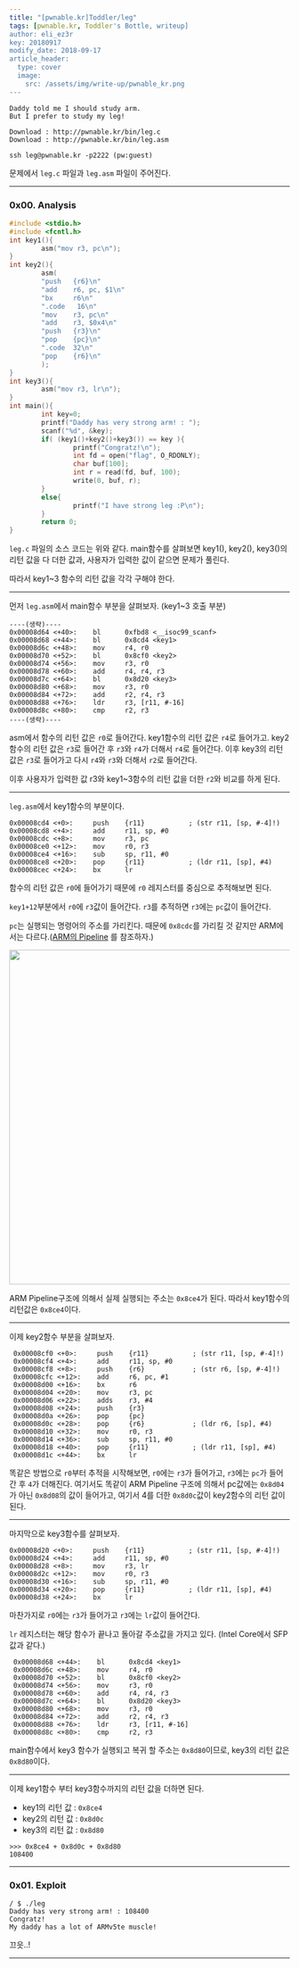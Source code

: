 ```yaml
---
title: "[pwnable.kr]Toddler/leg"
tags: [pwnable.kr, Toddler's Bottle, writeup]
author: eli_ez3r
key: 20180917
modify_date: 2018-09-17
article_header:
  type: cover
  image:
    src: /assets/img/write-up/pwnable_kr.png
---
```


```
Daddy told me I should study arm.
But I prefer to study my leg!

Download : http://pwnable.kr/bin/leg.c
Download : http://pwnable.kr/bin/leg.asm

ssh leg@pwnable.kr -p2222 (pw:guest)
```

문제에서 `leg.c` 파일과 `leg.asm` 파일이 주어진다.

-----

### 0x00. Analysis

```c
#include <stdio.h>
#include <fcntl.h>
int key1(){
        asm("mov r3, pc\n");
}
int key2(){
        asm(
        "push   {r6}\n"
        "add    r6, pc, $1\n"
        "bx     r6\n"
        ".code   16\n"
        "mov    r3, pc\n"
        "add    r3, $0x4\n"
        "push   {r3}\n"
        "pop    {pc}\n"
        ".code  32\n"
        "pop    {r6}\n"
        );
}
int key3(){
        asm("mov r3, lr\n");
}
int main(){
        int key=0;
        printf("Daddy has very strong arm! : ");
        scanf("%d", &key);
        if( (key1()+key2()+key3()) == key ){
                printf("Congratz!\n");
                int fd = open("flag", O_RDONLY);
                char buf[100];
                int r = read(fd, buf, 100);
                write(0, buf, r);
        }
        else{
                printf("I have strong leg :P\n");
        }
        return 0;
}
```

`leg.c` 파일의 소스 코드는 위와 같다. main함수를 살펴보면 key1(), key2(), key3()의 리턴 값을 다 더한 값과, 사용자가 입력한 값이 같으면 문제가 풀린다.

따라서 key1~3 함수의 리턴 값을 각각 구해야 한다.

----

먼저 `leg.asm`에서 main함수 부분을 살펴보자. (key1~3 호출 부분)

```
----(생략)----
0x00008d64 <+40>:    bl      0xfbd8 <__isoc99_scanf>
0x00008d68 <+44>:    bl      0x8cd4 <key1>
0x00008d6c <+48>:    mov     r4, r0
0x00008d70 <+52>:    bl      0x8cf0 <key2>
0x00008d74 <+56>:    mov     r3, r0
0x00008d78 <+60>:    add     r4, r4, r3
0x00008d7c <+64>:    bl      0x8d20 <key3>
0x00008d80 <+68>:    mov     r3, r0
0x00008d84 <+72>:    add     r2, r4, r3
0x00008d88 <+76>:    ldr     r3, [r11, #-16]
0x00008d8c <+80>:    cmp     r2, r3
----(생략)----
```

asm에서 함수의 리턴 값은 `r0`로 들어간다. key1함수의 리턴 값은 `r4`로 들어가고. key2함수의 리턴 값은 `r3`로 들어간 후 `r3`와 `r4`가 더해서 `r4`로 들어간다. 이후 key3의 리턴 값은 `r3`로 들어가고 다시 `r4`와  `r3`와 더해서 `r2`로 들어간다.

이후 사용자가 입력한 값 r3와 key1~3함수의 리턴 값을 더한  `r2`와 비교를 하게 된다.



-----

`leg.asm`에서 key1함수의 부분이다.

```
0x00008cd4 <+0>:     push    {r11}           ; (str r11, [sp, #-4]!)
0x00008cd8 <+4>:     add     r11, sp, #0
0x00008cdc <+8>:     mov     r3, pc
0x00008ce0 <+12>:    mov     r0, r3
0x00008ce4 <+16>:    sub     sp, r11, #0
0x00008ce8 <+20>:    pop     {r11}           ; (ldr r11, [sp], #4)
0x00008cec <+24>:    bx      lr
```

함수의 리턴 값은 `r0`에 들어가기 때문에 `r0` 레지스터를 중심으로 추적해보면 된다.

`key1+12`부분에서 `r0`에 `r3`값이 들어간다. `r3`를 추적하면 `r3`에는 `pc`값이 들어간다.

`pc`는 실행되는 명령어의 주소를 가리킨다. 때문에 `0x8cdc`를 가리킬 것 같지만 ARM에서는 다르다.([ARM의 Pipeline]( https://eliez3r.github.io/post/2019/11/14/study-arm-pipeline.html ) 를 참조하자.)

<img src="http://eliez3r.synology.me/assets/img/writeup/pwnable.kr/leg/1.png" width="600px">



ARM Pipeline구조에 의해서 실제 실행되는 주소는 `0x8ce4`가 된다. 따라서 key1함수의 리턴값은 `0x8ce4`이다.

-----

이제 key2함수 부분을 살펴보자.

```
 0x00008cf0 <+0>:     push    {r11}           ; (str r11, [sp, #-4]!)
 0x00008cf4 <+4>:     add     r11, sp, #0
 0x00008cf8 <+8>:     push    {r6}            ; (str r6, [sp, #-4]!)
 0x00008cfc <+12>:    add     r6, pc, #1
 0x00008d00 <+16>:    bx      r6
 0x00008d04 <+20>:    mov     r3, pc
 0x00008d06 <+22>:    adds    r3, #4
 0x00008d08 <+24>:    push    {r3}
 0x00008d0a <+26>:    pop     {pc}
 0x00008d0c <+28>:    pop     {r6}            ; (ldr r6, [sp], #4)
 0x00008d10 <+32>:    mov     r0, r3
 0x00008d14 <+36>:    sub     sp, r11, #0
 0x00008d18 <+40>:    pop     {r11}           ; (ldr r11, [sp], #4)
 0x00008d1c <+44>:    bx      lr
```

똑같은 방법으로 `r0`부터 추적을 시작해보면, `r0`에는 `r3`가 들어가고, `r3`에는 `pc`가 들어간 후 `4`가 더해진다. 여기서도 똑같이 ARM Pipeline 구조에 의해서 pc값에는 `0x8d04`가 아닌 `0x8d08`의 값이 들어가고, 여기서 4를 더한 `0x8d0c`값이 key2함수의 리턴 값이 된다.

-----

마지막으로 key3함수를 살펴보자.

```
0x00008d20 <+0>:     push    {r11}           ; (str r11, [sp, #-4]!)
0x00008d24 <+4>:     add     r11, sp, #0
0x00008d28 <+8>:     mov     r3, lr
0x00008d2c <+12>:    mov     r0, r3
0x00008d30 <+16>:    sub     sp, r11, #0
0x00008d34 <+20>:    pop     {r11}           ; (ldr r11, [sp], #4)
0x00008d38 <+24>:    bx      lr
```

마찬가지로 `r0`에는 `r3`가 들어가고 `r3`에는 `lr`값이 들어간다.

`lr` 레지스터는 해당 함수가 끝나고 돌아갈 주소값을 가지고 있다. (Intel Core에서 SFP값과 같다.)

```
 0x00008d68 <+44>:    bl      0x8cd4 <key1>
 0x00008d6c <+48>:    mov     r4, r0
 0x00008d70 <+52>:    bl      0x8cf0 <key2>
 0x00008d74 <+56>:    mov     r3, r0
 0x00008d78 <+60>:    add     r4, r4, r3
 0x00008d7c <+64>:    bl      0x8d20 <key3>
 0x00008d80 <+68>:    mov     r3, r0
 0x00008d84 <+72>:    add     r2, r4, r3
 0x00008d88 <+76>:    ldr     r3, [r11, #-16]
 0x00008d8c <+80>:    cmp     r2, r3
```

main함수에서 key3 함수가 실행되고 복귀 할 주소는 `0x8d80`이므로, key3의 리턴 값은 `0x8d80`이다.

-----

이제 key1함수 부터 key3함수까지의 리턴 값을 더하면 된다.

- key1의 리턴 값 : `0x8ce4`
- key2의 리턴 값 : `0x8d0c`
- key3의 리턴 값 : `0x8d80`

```
>>> 0x8ce4 + 0x8d0c + 0x8d80
108400
```

-----

### 0x01. Exploit

```
/ $ ./leg
Daddy has very strong arm! : 108400
Congratz!
My daddy has a lot of ARMv5te muscle!
```

끄읏..!

-----

